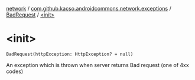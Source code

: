 [network](../../index.md) / [com.github.kacso.androidcommons.network.exceptions](../index.md) / [BadRequest](index.md) / [&lt;init&gt;](./-init-.md)

# &lt;init&gt;

`BadRequest(httpException: HttpException? = null)`

An exception which is thrown when server returns Bad request (one of 4xx codes)

